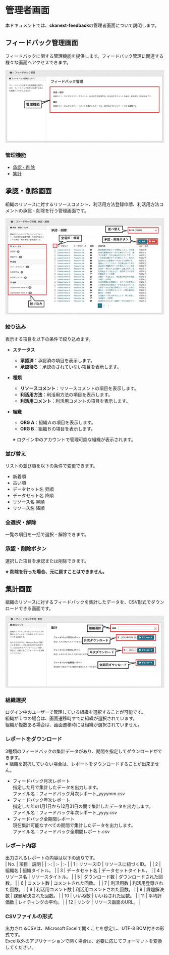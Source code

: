 # 管理者画面

本ドキュメントでは、**ckanext-feedback**の管理者画面について説明します。

## フィードバック管理画面
フィードバックに関する管理機能を提供します。フィードバック管理に関連する様々な画面へアクセスできます。

![フィードバック管理画面イメージ](../assets/admin_image.jpg)

### 管理機能
- [承認・削除](#承認・削除画面)
- [集計](#集計画面)

## 承認・削除画面
組織のリソースに対するリソースコメント、利活用方法登録申請、利活用方法コメントの承認・削除を行う管理画面です。

![承認・削除画面イメージ](../assets/approval_and_delete_image.jpg)

### 絞り込み
表示する項目を以下の条件で絞り込めます。
- **ステータス**
  - **承認済**：承認済の項目を表示します。
  - **承認待ち**：承認のされていない項目を表示します。
- **種類**
  - **リソースコメント**：リソースコメントの項目を表示します。
  - **利活用方法**：利活用方法の項目を表示します。
  - **利活用コメント**：利活用コメントの項目を表示します。
- **組織**
  - **ORG A**：組織Ａの項目を表示します。
  - **ORG B**：組織Ｂの項目を表示します。

  ※ ログイン中のアカウントで管理可能な組織が表示されます。

### 並び替え
リストの並び順を以下の条件で変更できます。
- 新着順
- 古い順
- データセット名 昇順
- データセット名 降順
- リソース名 昇順
- リソース名 降順

### 全選択・解除
一覧の項目を一括で選択・解除できます。

### 承認・削除ボタン
選択した項目を承認または削除できます。

**※ 削除を行った場合、元に戻すことはできません。**

## 集計画面
組織のリソースに対するフィードバックを集計したデータを、CSV形式でダウンロードできる画面です。

![承認・削除画面イメージ](../assets/aggregation_image.jpg)

### 組織選択
ログイン中のユーザーで管理している組織を選択することが可能です。  
組織が１つの場合は、画面遷移時すでに組織が選択されています。  
組織が複数ある場合は、画面遷移時には組織が選択されていません。

### レポートをダウンロード
3種類のフィードバックの集計データがあり、期間を指定してダウンロードができます。  
※ 組織を選択していない場合は、レポートをダウンロードすることが出来ません。
- フィードバック月次レポート  
  指定した月で集計したデータを出力します。  
  ファイル名：フィードバック月次レポート_yyyymm.csv
- フィードバック年次レポート  
  指定した年の1月1日から12月31日の間で集計したデータを出力します。  
  ファイル名：フィードバック年次レポート_yyyy.csv
- フィードバック全期間レポート  
  現在集計可能なすべての期間で集計したデータを出力します。  
  ファイル名：フィードバック全期間レポート.csv

### レポート内容
出力されるレポートの内容は以下の通りです。  
| No. | 項目 | 説明 |
| :-: | :- | :- |
| 1 | リソースID | リソースに紐づくID。 |
| 2 | 組織名 | 組織タイトル。 |
| 3 | データセット名 | データセットタイトル。 |
| 4 | リソース名 | リソースタイトル。 |
| 5 | ダウンロード数 | ダウンロードされた回数。 |
| 6 | コメント数 | コメントされた回数。 |
| 7 | 利活用数 | 利活用登録された回数。 |
| 8 | 利活用コメント数 | 利活用コメントされた回数。 |
| 9 | 課題解決数 | 課題解決された回数。 |
| 10 | いいね数 | いいねされた回数。 |
| 11 | 平均評価数 | レイティングの平均。 |
| 12 | リンク | リソース画面のURL。 |

### CSVファイルの形式
出力されるCSVは、Microsoft Excelで開くことを想定し、UTF-8 BOM付きの形式です。  
Excel以外のアプリケーションで開く場合は、必要に応じてフォーマットを変換してください。  
